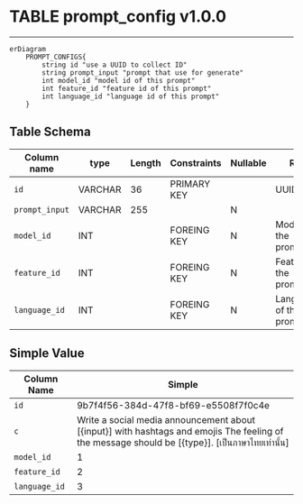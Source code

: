 # TABLE prompt_config v1.0.0

---

```mermaid
erDiagram
    PROMPT_CONFIGS{
        string id "use a UUID to collect ID"
        string prompt_input "prompt that use for generate"
        int model_id "model id of this prompt"
        int feature_id "feature id of this prompt"
        int language_id "language id of this prompt"
    }
```

## Table Schema

| Column name    | type    | Length | Constraints | Nullable | Remark                           |
| -------------- | ------- | ------ | ----------- | -------- | -------------------------------- |
| `id`           | VARCHAR | 36     | PRIMARY KEY |          | UUID                             |
| `prompt_input` | VARCHAR | 255    |             | N        |                                  |
| `model_id`     | INT     |        | FOREING KEY | N        | Modle ID of the prompt_config    |
| `feature_id`   | INT     |        | FOREING KEY | N        | Feature ID of the prompt_config  |
| `language_id`  | INT     |        | FOREING KEY | N        | Language ID of the prompt_config |

## Simple Value

| Column Name   | Simple                                                                                                                                          |
| ------------- | ----------------------------------------------------------------------------------------------------------------------------------------------- |
| `id`          | 9b7f4f56-384d-47f8-bf69-e5508f7f0c4e                                                                                                            |
| `c`           | Write a social media announcement about [{input}] with hashtags and emojis The feeling of the message should be [{type}]. [เป็นภาษาไทยเท่านั้น] |
| `model_id`    | 1                                                                                                                                               |
| `feature_id`  | 2                                                                                                                                               |
| `language_id` | 3                                                                                                                                               |
